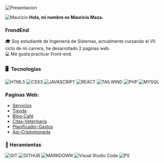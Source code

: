 

![Presentacion](https://user-images.githubusercontent.com/82491533/229029054-c5aa16fd-f475-444f-bee7-9f59bf553f6a.gif)

![Mauricio](https://user-images.githubusercontent.com/82491533/227761153-f86c0dac-37ae-4803-b9ae-3cd9a8862f6d.png) **Hola, mi nombre es Mauricio Maza.**
### FrondEnd

🎓 Soy estudiante de Ingeniería de Sistemas, actualmente cursando el VII ciclo de mi carrera, he desarrollado 2 paginas web.\
💻 Me gusta practicar Front-end.

### 🖥️ &nbsp;Tecnologías

![HTML5](https://img.shields.io/badge/HTML5-E34F26?style=for-the-badge&logo=html5&logoColor=white)
![CSS3](https://img.shields.io/badge/CSS3-1572B6?style=for-the-badge&logo=css3&logoColor=white)
![JAVASCRIPT](https://img.shields.io/badge/JavaScript-323330?style=for-the-badge&logo=javascript&logoColor=F7DF1E)
![REACT](https://img.shields.io/badge/React-20232A?style=for-the-badge&logo=react&logoColor=61DAFB)
![TAILWIND](https://img.shields.io/badge/Tailwind_CSS-38B2AC?style=for-the-badge&logo=tailwind-css&logoColor=white)
![PHP](https://img.shields.io/badge/PHP-777BB4?style=for-the-badge&logo=php&logoColor=white)
![MYSQL](https://img.shields.io/badge/MySQL-00000F?style=for-the-badge&logo=mysql&logoColor=white)

### Paginas Web: 

* [Servicios](https://tienda-servicios-web.netlify.app/)
* [Tienda](https://tienda-polos.netlify.app/)
* [Blog-Café](https://webblog-cafe.netlify.app/)
* [Citas-Veterinaria](https://citas-veterinary-pet.netlify.app/)
* [Planificador-Gastos](https://gastos-planificador.netlify.app/)
* [Api-Criptomoneda](https://api-criptomoneda.netlify.app/)
  

### 🔨 Heramientas

![GIT](https://img.shields.io/badge/GIT-E44C30?style=for-the-badge&logo=git&logoColor=white)
![GITHUB](https://img.shields.io/badge/GitHub-100000?style=for-the-badge&logo=github&logoColor=white)
![MARKDOWN](https://img.shields.io/badge/Markdown-000000?style=for-the-badge&logo=markdown&logoColor=white)
![Visual Studio Code](https://img.shields.io/badge/Visual%20Studio%20Code-0078d7.svg?style=for-the-badge&logo=visual-studio-code&logoColor=white)
![PS](https://img.shields.io/badge/Adobe%20Photoshop-31A8FF?style=for-the-badge&logo=Adobe%20Photoshop&logoColor=black)
